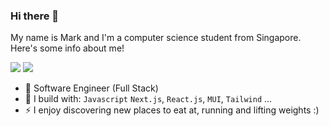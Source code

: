 ### Hi there 👋
My name is Mark and I'm a computer science student from Singapore. Here's some info about me!
<!--
**franktakaema888/franktakaema888** is a ✨ _special_ ✨ repository because its `README.md` (this file) appears on your GitHub profile.

Here are some ideas to get you started:

- 🔭 I’m currently working on ...
- 🌱 I’m currently learning ...
- 👯 I’m looking to collaborate on ...
- 🤔 I’m looking for help with ...
- 💬 Ask me about ...
- 📫 How to reach me: ...
- 😄 Pronouns: ...
- ⚡ Fun fact: ...
-->
[<img src="https://img.shields.io/badge/github-%2312100E.svg?&style=for-the-badge&logo=github&logoColor=white&color=black" />](https://github.com/franktakaema888)
[<img src="https://img.shields.io/badge/linkedin-%230077B5.svg?&style=for-the-badge&logo=linkedin&logoColor=white" />](https://www.linkedin.com/in/mark-cheong-0110b3147/)

- 🏢 Software Engineer (Full Stack)
- 🧰 I build with: `Javascript` `Next.js`, `React.js`, `MUI`, `Tailwind` ...
- ⚡ I enjoy discovering new places to eat at, running and lifting weights :)
